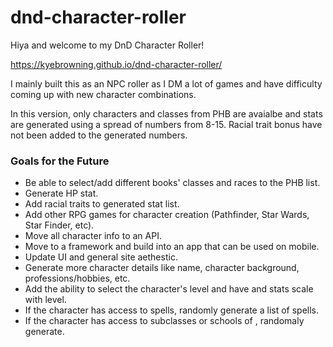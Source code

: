 # dnd-character-roller

Hiya and welcome to my DnD Character Roller!

https://kyebrowning.github.io/dnd-character-roller/

I mainly built this as an NPC roller as I DM a lot of games and have difficulty coming up with new character combinations. 

In this version, only characters and classes from PHB are avaialbe and stats are generated using a spread of numbers from 8-15. Racial trait bonus have not been added to the generated numbers.


### Goals for the Future

* Be able to select/add different books' classes and races to the PHB list.
* Generate HP stat.
* Add racial traits to generated stat list.
* Add other RPG games for character creation (Pathfinder, Star Wards, Star Finder, etc).
* Move all character info to an API.
* Move to a framework and build into an app that can be used on mobile.
* Update UI and general site aethestic.
* Generate more character details like name, character background, professions/hobbies, etc.
* Add the ability to select the character's level and have and stats scale with level.
* If the character has access to spells, randomly generate a list of spells.
* If the character has access to subclasses or schools of , randomaly generate.
